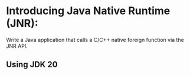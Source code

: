 # Introducing Java Native Runtime (JNR):
Write a Java application that calls a C/C++ native foreign function via the JNR API.

## Using JDK 20